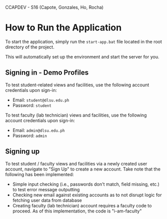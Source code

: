 CCAPDEV - S16 (Capote, Gonzales, Ho, Rocha)

# How to Run the Application

To start the application, simply run the `start-app.bat` file located in the root directory of the project.

This will automatically set up the environment and start the server for you.

## Signing in - Demo Profiles 

To test student-related views and facilities, use the following account credentials upon sign-in:
* Email: `student@dlsu.edu.ph`
* Password: `student`

To test faculty (lab technician) views and facilities, use the following account credentials upon sign-in:
* Email: `admin@dlsu.edu.ph`
* Password: `admin`

## Signing up

To test student / faculty views and facilities via a newly created user account, navigate to "Sign Up" to create a new account. Take note that the following has been implemented:
* Simple input checking (i.e., passwords don't match, field missing, etc.) to test error message outputting
* Checking new email against existing accounts as to not disrupt logic for fetching user data from database
* Creating faculty (lab technician) account requires a faculty code to proceed. As of this implementation, the code is "i-am-faculty"